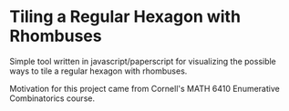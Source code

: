 # Tiling a Regular Hexagon with Rhombuses

Simple tool written in javascript/paperscript for visualizing the possible ways
to tile a regular hexagon with rhombuses.

Motivation for this project came from Cornell's MATH 6410 Enumerative
Combinatorics course.
